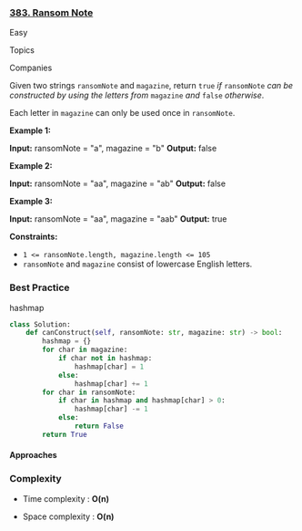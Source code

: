 ### [383. Ransom Note](https://leetcode.com/problems/ransom-note/)

Easy

Topics

Companies

Given two strings `ransomNote` and `magazine`, return `true` *if* `ransomNote` *can be constructed by using the letters from* `magazine` *and* `false` *otherwise*.

Each letter in `magazine` can only be used once in `ransomNote`.

**Example 1:**

**Input:** ransomNote = "a", magazine = "b"
**Output:** false

**Example 2:**

**Input:** ransomNote = "aa", magazine = "ab"
**Output:** false

**Example 3:**

**Input:** ransomNote = "aa", magazine = "aab"
**Output:** true

**Constraints:**

- `1 <= ransomNote.length, magazine.length <= 105`
- `ransomNote` and `magazine` consist of lowercase English letters.

### Best Practice

hashmap

```python
class Solution:
    def canConstruct(self, ransomNote: str, magazine: str) -> bool:
        hashmap = {}
        for char in magazine:
            if char not in hashmap:
                hashmap[char] = 1
            else: 
                hashmap[char] += 1
        for char in ransomNote:
            if char in hashmap and hashmap[char] > 0:
                hashmap[char] -= 1
            else:
                return False
        return True
```

#### Approaches



### Complexity

- Time complexity : **O(n)**

- Space complexity : **O(n)**

